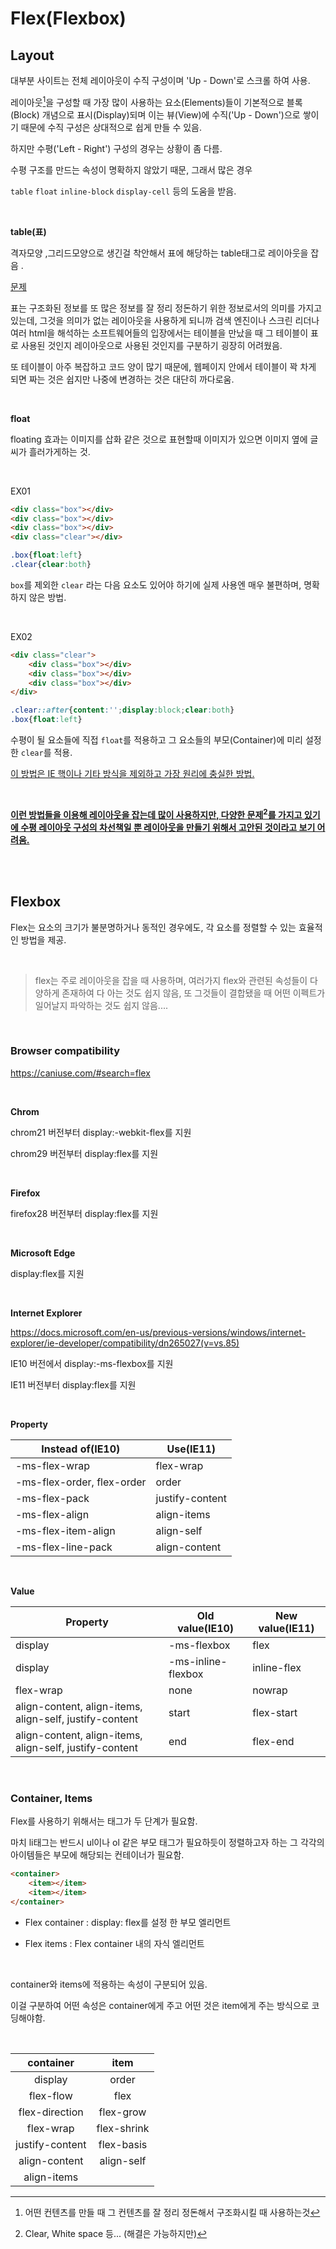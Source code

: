 # Flex(Flexbox)

## Layout

대부분 사이트는 전체 레이아웃이 수직 구성이며 'Up - Down'로 스크롤 하여 사용.

레이아웃[^1]을 구성할 때 가장 많이 사용하는 요소(Elements)들이 기본적으로 블록(Block) 개념으로 표시(Display)되며 이는 뷰(View)에 수직('Up - Down')으로 쌓이기 때문에 수직 구성은 상대적으로 쉽게 만들 수 있음.

하지만 수평('Left - Right') 구성의 경우는 상황이 좀 다름.

수평 구조를 만드는 속성이 명확하지 않았기 때문, 그래서 많은 경우

`table` `float` `inline-block` `display-cell` 등의 도움을 받음.

<br>

**table(표)**

격자모양 ,그리드모양으로 생긴걸 착안해서 표에 해당하는 table태그로 레이아웃을 잡음 .

<u>문제</u>

표는 구조화된 정보를 또 많은 정보를 잘 정리 정돈하기 위한 정보로서의 의미를 가지고 있는데, 그것을 의미가 없는 레이아웃을 사용하게 되니까 검색 엔진이나 스크린 리더나 여러 html을 해석하는 소프트웨어들의 입장에서는 테이블을 만났을 때 그 테이블이 표로 사용된 것인지 레이아웃으로 사용된 것인지를 구분하기 굉장히 어려웠음.

또 테이블이 아주 복잡하고 코드 양이 많기 때문에, 웹페이지 안에서 테이블이 꽉 차게 되면 짜는 것은 쉽지만 나중에 변경하는 것은 대단히 까다로움.

<br>

**float**

floating 효과는 이미지를 삽화 같은 것으로 표현할때 이미지가 있으면 이미지 옆에 글씨가 흘러가게하는 것.

<br>

EX01

```html
<div class="box"></div>
<div class="box"></div>
<div class="box"></div>
<div class="clear"></div>
```

```css
.box{float:left}
.clear{clear:both}
```

`box`를 제외한 `clear` 라는 다음 요소도 있어야 하기에 실제 사용엔 매우 불편하며, 명확하지 않은 방법.

<br>

EX02

```html
<div class="clear">
    <div class="box"></div>
	<div class="box"></div>
	<div class="box"></div>
</div>
```

```css
.clear::after{content:'';display:block;clear:both}
.box{float:left}
```

수평이 될 요소들에 직접 `float`를 적용하고 그 요소들의 부모(Container)에 미리 설정한 `clear`를 적용.

<u>이 방법은 IE 핵이나 기타 방식을 제외하고 가장 원리에 충실한 방법.</u>

<br>

**<u>이런 방법들을 이용해 레이아웃을 잡는데 많이 사용하지만, 다양한 문제[^2]를 가지고 있기에 수평 레이아웃 구성의 차선책일 뿐 레이아웃을 만들기 위해서 고안된 것이라고 보기 어려움.</u>**



[^1]: 어떤 컨텐츠를 만들 때 그 컨텐츠를 잘 정리 정돈해서 구조화시킬 때 사용하는것
[^2]: Clear, White space 등... (해결은 가능하지만)

<br>

<br>

## Flexbox

Flex는 요소의 크기가 불분명하거나 동적인 경우에도, 각 요소를 정렬할 수 있는 효율적인 방법을 제공.

<br>

> flex는 주로 레이아웃을 잡을 때 사용하며, 여러가지 flex와 관련된 속성들이 다양하게 존재하여 다 아는 것도 쉽지 않음, 또 그것들이 결합됐을 때 어떤 이펙트가 일어날지 파악하는 것도 쉽지 않음....

<br>

### Browser compatibility

<https://caniuse.com/#search=flex>

<br>

**Chrom**

chrom21 버전부터 display:-webkit-flex를 지원

chrom29 버전부터 display:flex를 지원

<br>

**Firefox**

firefox28 버전부터 display:flex를 지원

<br>

**Microsoft Edge** 

display:flex를 지원

<br>

**Internet Explorer**

<https://docs.microsoft.com/en-us/previous-versions/windows/internet-explorer/ie-developer/compatibility/dn265027(v=vs.85)>

IE10 버전에서 display:-ms-flexbox를 지원

IE11 버전부터 display:flex를 지원

<br>

**Property**

| Instead of(IE10)           | Use(IE11)       |
| -------------------------- | --------------- |
| -ms-flex-wrap              | flex-wrap       |
| -ms-flex-order, flex-order | order           |
| -ms-flex-pack              | justify-content |
| -ms-flex-align             | align-items     |
| -ms-flex-item-align        | align-self      |
| -ms-flex-line-pack         | align-content   |

<br>

**Value**

| Property                                                | Old value(IE10)    | New value(IE11) |
| ------------------------------------------------------- | ------------------ | --------------- |
| display                                                 | -ms-flexbox        | flex            |
| display                                                 | -ms-inline-flexbox | inline-flex     |
| flex-wrap                                               | none               | nowrap          |
| align-content, align-items, align-self, justify-content | start              | flex-start      |
| align-content, align-items, align-self, justify-content | end                | flex-end        |

<br>

### Container, Items

Flex를 사용하기 위해서는 태그가 두 단계가 필요함.

마치 li태그는 반드시 ul이나 ol 같은 부모 태그가 필요하듯이 정렬하고자 하는 그 각각의 아이템들은 부모에 해당되는 컨테이너가 필요함.

```html
<container>
	<item></item>
    <item></item>
</container>
```

- Flex container : display: flex를 설정 한 부모 엘리먼트

- Flex items : Flex container 내의 자식 엘리먼트

<br>

container와 items에 적용하는 속성이 구분되어 있음.

이걸 구분하여 어떤 속성은 container에게 주고 어떤 것은 item에게 주는 방식으로 코딩해야함.

<br>

|    container    |    item     |
| :-------------: | :---------: |
|     display     |    order    |
|    flex-flow    |    flex     |
| flex-direction  |  flex-grow  |
|    flex-wrap    | flex-shrink |
| justify-content | flex-basis  |
|  align-content  | align-self  |
|   align-items   |             |

